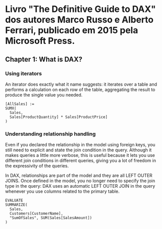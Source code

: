 # Livro "The Definitive Guide to DAX" dos autores Marco Russo e Alberto Ferrari, publicado em 2015 pela Microsoft Press.

## Chapter 1: What is DAX?

### Using iterators
<p>
An iterator does exactly what it name suggests: it iterates over a table and performs a calculation on each row of
the table, aggregating the result to produce the single value you needed.
</p>

```
[AllSales] :=
SUMX(
  Sales, 
  Sales[ProductQuantity] * Sales[ProductPrice]
)
```

### Understanding relationship handling
<p>
Even if you declared the relationship in the model using foreign keys, you still need to explicit
and state the join condition in the query. Although it makes queries a little more verbose, this is useful
because it lets you use different join conditions in different queries, giving you a lot of freedom in the 
expressivity of the queries.
</p>
<p>
In DAX, relationships are part of the model and they are all LEFT OUTER JOINS. Once defined in
the model, you no longer need to specify the join type in the query: DAX uses an automatic LEFT
OUTER JOIN in the query whenever you use columns related to the primary table. 
</p>

```
EVALUATE
SUMMARIZE(
  Sales,
  Customers[CustomerName],
  "SumOfSales", SUM(Sales[SalesAmount])
)
```
